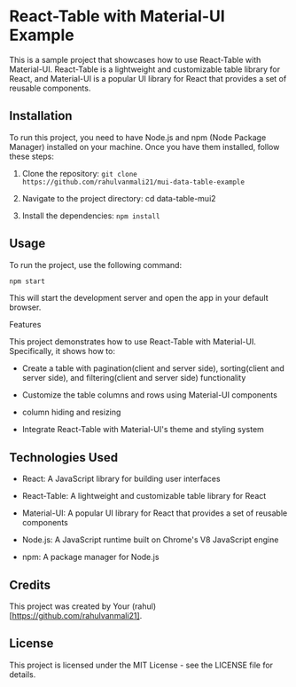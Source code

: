 # React-Table with Material-UI Example

This is a sample project that showcases how to use React-Table with Material-UI. React-Table is a lightweight and customizable table library for React, and Material-UI is a popular UI library for React that provides a set of reusable components.

## Installation

To run this project, you need to have Node.js and npm (Node Package Manager) installed on your machine. Once you have them installed, follow these steps:


1. Clone the repository: `git clone https://github.com/rahulvanmali21/mui-data-table-example`

2. Navigate to the project directory: cd data-table-mui2

3. Install the dependencies: `npm install`


## Usage


To run the project, use the following command:

```bash
npm start
```

This will start the development server and open the app in your default browser.



Features

This project demonstrates how to use React-Table with Material-UI. Specifically, it shows how to:

- Create a table with pagination(client and server side), sorting(client and server side), and filtering(client and server side) functionality

- Customize the table columns and rows using Material-UI components

- column hiding and resizing

- Integrate React-Table with Material-UI's theme and styling system


## Technologies Used


- React: A JavaScript library for building user interfaces

- React-Table: A lightweight and customizable table library for React

- Material-UI: A popular UI library for React that provides a set of reusable components

- Node.js: A JavaScript runtime built on Chrome's V8 JavaScript engine

- npm: A package manager for Node.js


## Credits

This project was created by Your (rahul)[https://github.com/rahulvanmali21].

## License

This project is licensed under the MIT License - see the LICENSE file for details.